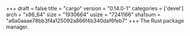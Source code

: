 +++
draft = false
title = "cargo"
version = "0.14.0-1"
categories = ['devel']
arch = "x86_64"
size = "1930664"
usize = "7241166"
sha1sum = "a6a0aaae78bb3f4a125092a866f4b340daf6feb7"
+++
The Rust package manager.
